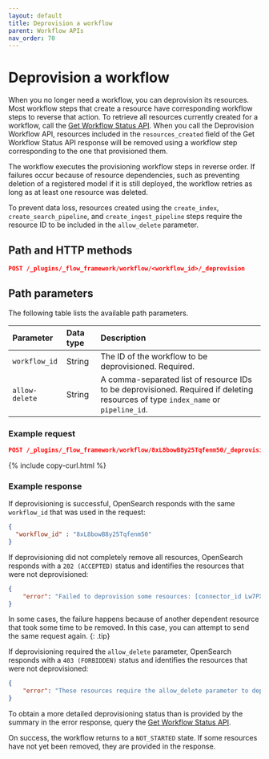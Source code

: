 ```yaml
---
layout: default
title: Deprovision a workflow
parent: Workflow APIs
nav_order: 70
---
```


# Deprovision a workflow

When you no longer need a workflow, you can deprovision its resources. Most workflow steps that create a resource have corresponding workflow steps to reverse that action. To retrieve all resources currently created for a workflow, call the [Get Workflow Status API]({{site.url}}{{site.baseurl}}/automating-configurations/api/get-workflow-status/). When you call the Deprovision Workflow API, resources included in the `resources_created` field of the Get Workflow Status API response will be removed using a workflow step corresponding to the one that provisioned them.

The workflow executes the provisioning workflow steps in reverse order. If failures occur because of resource dependencies, such as preventing deletion of a registered model if it is still deployed, the workflow retries as long as at least one resource was deleted.

To prevent data loss, resources created using the `create_index`, `create_search_pipeline`, and `create_ingest_pipeline` steps require the resource ID to be included in the `allow_delete` parameter.

## Path and HTTP methods

```json
POST /_plugins/_flow_framework/workflow/<workflow_id>/_deprovision
``` 

## Path parameters

The following table lists the available path parameters. 

| Parameter | Data type | Description |
| :--- | :--- | :--- |
| `workflow_id` | String | The ID of the workflow to be deprovisioned. Required. |
| `allow-delete` | String | A comma-separated list of resource IDs to be deprovisioned. Required if deleting resources of type `index_name` or `pipeline_id`. |

### Example request

```json
POST /_plugins/_flow_framework/workflow/8xL8bowB8y25Tqfenm50/_deprovision
``` 
{% include copy-curl.html %}

### Example response

If deprovisioning is successful, OpenSearch responds with the same `workflow_id` that was used in the request: 

```json
{
  "workflow_id" : "8xL8bowB8y25Tqfenm50"
}
```

If deprovisioning did not completely remove all resources, OpenSearch responds with a `202 (ACCEPTED)` status and identifies the resources that were not deprovisioned:

```json
{
    "error": "Failed to deprovision some resources: [connector_id Lw7PX4wBfVtHp98y06wV]."
}
```

In some cases, the failure happens because of another dependent resource that took some time to be removed. In this case, you can attempt to send the same request again.
{: .tip}

If deprovisioning required the `allow_delete` parameter, OpenSearch responds with a `403 (FORBIDDEN)` status and identifies the resources that were not deprovisioned:

```json
{
    "error": "These resources require the allow_delete parameter to deprovision: [index_name my-index]."
}
```

To obtain a more detailed deprovisioning status than is provided by the summary in the error response, query the [Get Workflow Status API]({{site.url}}{{site.baseurl}}/automating-configurations/api/get-workflow-status/). 

On success, the workflow returns to a `NOT_STARTED` state. If some resources have not yet been removed, they are provided in the response.